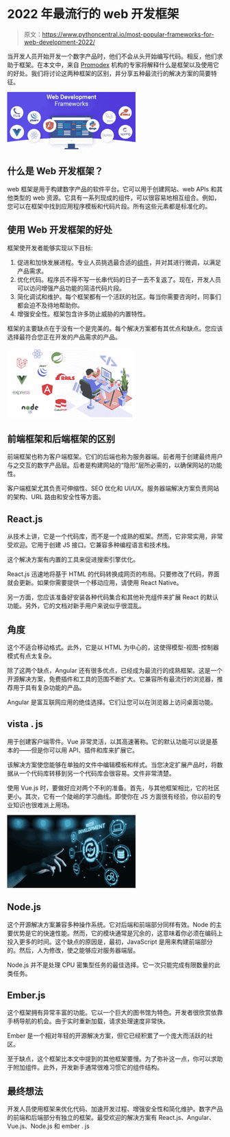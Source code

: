 # 2022 年最流行的 web 开发框架

> 原文：<https://www.pythoncentral.io/most-popular-frameworks-for-web-development-2022/>

当开发人员开始开发一个数字产品时，他们不会从头开始编写代码。相反，他们求助于框架。在本文中，来自 [Promodex](https://promodex.agency/) 机构的专家将解释什么是框架以及使用它的好处。我们将讨论这两种框架的区别，并分享五种最流行的解决方案的简要特征。

[![web development frameworks](img/18e465eb869e645eeecb025b8dc1d7a0.png)](https://www.pythoncentral.io/wp-content/uploads/2022/10/frameworks.png)

## 什么是 Web 开发框架？

web 框架是用于构建数字产品的软件平台。它可以用于创建网站、web APIs 和其他类型的 web 资源。它具有一系列现成的组件，可以很容易地相互组合。例如，您可以在框架中找到应用程序模板和代码片段。所有这些元素都是标准化的。

## **使用 Web 开发框架的好处**

框架使开发者能够实现以下目标:

1.  促进和加快发展进程。专业人员挑选最合适的[组件](https://www.pythoncentral.io/introduction-to-pythons-django/)，并对其进行微调，以满足产品需求。
2.  优化代码。程序员不得不写一长串代码的日子一去不复返了。现在，开发人员可以访问增强产品功能的简洁代码片段。
3.  简化调试和维护。每个框架都有一个活跃的社区。每当你需要咨询时，同事们都会迫不及待地帮助你。
4.  增强安全性。框架包含许多防止威胁的内置特性。

框架的主要缺点在于没有一个是完美的。每个解决方案都有其优点和缺点。您应该选择最符合您正在开发的产品需求的产品。

[![frameworks](img/f87d2a8d341399d342c5e0b20f7c64a8.png)](https://www.pythoncentral.io/wp-content/uploads/2022/10/programming-language.png)

## **前端框架和后端框架的区别**

前端框架也称为客户端框架。它们的后端也称为服务器端。前者用于创建最终用户与之交互的数字产品层。后者是构建网站的“隐形”层所必需的，以确保网站的功能性。

客户端框架尤其负责可伸缩性、SEO 优化和 UI/UX。服务器端解决方案负责网站的架构、URL 路由和安全性等方面。

## **React.js**

从技术上讲，它是一个代码库，而不是一个成熟的框架。然而，它非常实用，非常受欢迎。它用于创建 JS 接口。它兼容多种编程语言和技术栈。

这个解决方案有内置的工具来促进搜索引擎优化。

React.js 迅速地将基于 HTML 的代码转换成网页的布局。只要修改了代码，界面就会更新。如果你需要提供一个移动应用，请使用 React Native。

另一方面，您应该准备好安装各种代码集合和其他补充组件来扩展 React 的默认功能。另外，它的文档对新手用户来说似乎很混乱。

## **角度**

这个不适合移动格式。此外，它是以 HTML 为中心的，这使得模型-视图-控制器模式有点太复杂。

除了这两个缺点，Angular 还有很多优点，已经成为最流行的成熟框架。这是一个开源解决方案，免费插件和工具的范围不断扩大。它兼容所有最流行的浏览器，推荐用于具有复杂功能的产品。

Angular 是富互联网应用的绝佳选择。它们让您可以在浏览器上访问桌面功能。

## vista . js

用于创建客户端零件。Vue 非常灵活，以其高速著称。它的默认功能可以说是基本的——但是你可以用 API、插件和库来扩展它。

该解决方案使您能够在单独的文件中编辑模板和样式。当您决定扩展产品时，将数据从一个代码库转移到另一个代码库会很容易。文件非常清楚。

使用 Vue.js 时，要做好应对两个不利的准备。首先，与其他框架相比，它的社区更小。其次，它有一个陡峭的学习曲线。即使你在 JS 方面很有经验，你以前的专业知识也很难派上用场。

[![web developer tools](img/2abfdf699d507cd76550ac0b2310c3a2.png)](https://www.pythoncentral.io/wp-content/uploads/2022/10/web-development.png)

## **Node.js**

这个开源解决方案兼容多种操作系统。它对后端和前端部分同样有效。Node 的主要优势是它的快速性能。然而，它的模块通常是冗余的，这意味着你必须在编码上投入更多的时间。这个缺点的原因是，最初，JavaScript 是用来构建前端部分的。然后，人为修改，使之能够应对服务器端层。

Node.js 并不是处理 CPU 密集型任务的最佳选择。它一次只能完成有限数量的此类任务。

## **Ember.js**

这个框架拥有异常丰富的功能。它以一个巨大的图书馆为特色。开发者很欣赏依靠手柄导航的机会。由于实时重新加载，请求处理速度非常快。

Ember 是一个相对年轻的开源解决方案，但它已经积累了一个庞大而活跃的社区。

至于缺点，这个框架比本文中提到的其他框架要慢。为了弥补这一点，你可以求助于附加组件。此外，开发新手通常很难习惯它的组件结构。

## **最终想法**

开发人员使用框架来优化代码、加速开发过程、增强安全性和简化维护。数字产品的前端和后端部分有独立的框架。最受欢迎的解决方案有 React.js、Angular、Vue.js、Node.js 和 ember . js